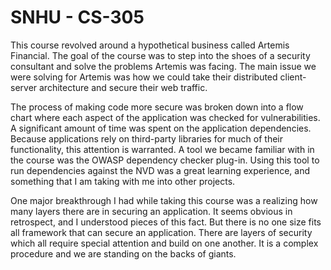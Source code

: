 # SNHU - CS-305

This course revolved around a hypothetical business called Artemis Financial. The goal of the course was to step into the shoes of a security consultant and solve the problems Artemis was facing. The main issue we were solving for Artemis was how we could take their distributed client-server architecture and secure their web traffic. 

The process of making code more secure was broken down into a flow chart where each aspect of the application was checked for vulnerabilities. A significant amount of time was spent on the application dependencies. Because applications rely on third-party libraries for much of their functionality, this attention is warranted. A tool we became familiar with in the course was the OWASP dependency checker plug-in. Using this tool to run dependencies against the NVD was a great learning experience, and something that I am taking with me into other projects.  

One major breakthrough I had while taking this course was a realizing how many layers there are in securing an application. It seems obvious in retrospect, and I understood pieces of this fact. But there is no one size fits all framework that can secure an application. There are layers of security which all require special attention and build on one another. It is a complex procedure and we are standing on the backs of giants. 
